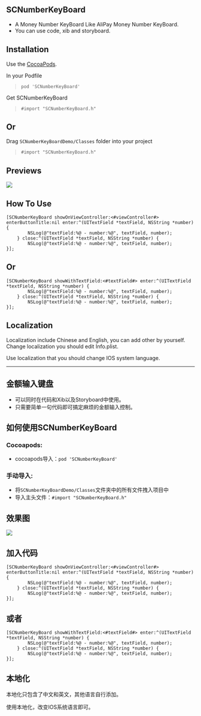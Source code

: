 ## SCNumberKeyBoard
* A Money Number KeyBoard Like AliPay Money Number KeyBoard.
* You can use code, xib and storyboard.

## Installation
Use the [CocoaPods](http://github.com/CocoaPods/CocoaPods).

In your Podfile
>`pod 'SCNumberKeyBoard'`

Get SCNumberKeyBoard
>`#import "SCNumberKeyBoard.h"`

## Or
Drag `SCNumberKeyBoardDemo/Classes` folder into your project
>`#import "SCNumberKeyBoard.h"`

## Previews
![](http://i1.tietuku.com/56d87eac2287ab33.gif)

## How To Use
```objc
[SCNumberKeyBoard showOnViewController:<#viewController#> enterButtonTitle:nil enter:^(UITextField *textField, NSString *number) {
        NSLog(@"textField:%@ - number:%@", textField, number);
    } close:^(UITextField *textField, NSString *number) {
        NSLog(@"textField:%@ - number:%@", textField, number);
}];
```
## Or
```objc
[SCNumberKeyBoard showWithTextField:<#textField#> enter:^(UITextField *textField, NSString *number) {
        NSLog(@"textField:%@ - number:%@", textField, number);
    } close:^(UITextField *textField, NSString *number) {
        NSLog(@"textField:%@ - number:%@", textField, number);
}];
```
## Localization
Localization include Chinese and English, you can add other by yourself. Change localization you should edit Info.plist.

Use localization that you should change IOS system language.

-----------------

## 金额输入键盘
* 可以同时在代码和Xib以及Storyboard中使用。
* 只需要简单一句代码即可搞定麻烦的金额输入控制。

## 如何使用SCNumberKeyBoard
### Cocoapods:
* cocoapods导入：`pod 'SCNumberKeyBoard'`
### 手动导入:
* 将`SCNumberKeyBoardDemo/Classes`文件夹中的所有文件拽入项目中
* 导入主头文件：`#import "SCNumberKeyBoard.h"`

## 效果图
![](http://i1.tietuku.com/56d87eac2287ab33.gif)

## 加入代码
```objc
[SCNumberKeyBoard showOnViewController:<#viewController#> enterButtonTitle:nil enter:^(UITextField *textField, NSString *number) {
        NSLog(@"textField:%@ - number:%@", textField, number);
    } close:^(UITextField *textField, NSString *number) {
        NSLog(@"textField:%@ - number:%@", textField, number);
}];
```
## 或者
```objc
[SCNumberKeyBoard showWithTextField:<#textField#> enter:^(UITextField *textField, NSString *number) {
        NSLog(@"textField:%@ - number:%@", textField, number);
    } close:^(UITextField *textField, NSString *number) {
        NSLog(@"textField:%@ - number:%@", textField, number);
}];
```
## 本地化
本地化只包含了中文和英文，其他语言自行添加。

使用本地化，改变IOS系统语言即可。

